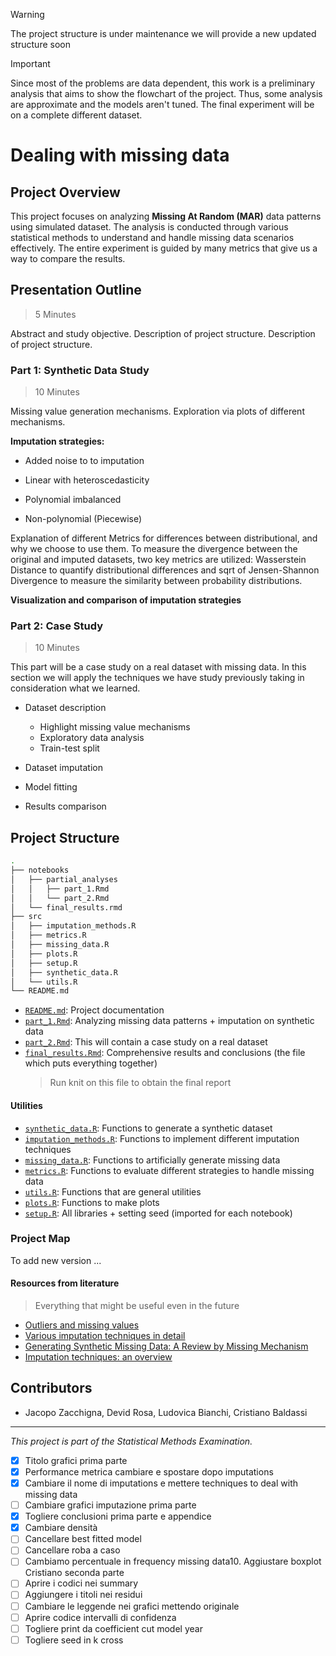 > [!WARNING]
> The project structure is under maintenance we will provide a new updated structure soon

> [!IMPORTANT]
> Since most of the problems are data dependent, this work is a preliminary analysis that aims to show the flowchart of the project. Thus, some analysis are approximate and the models aren't tuned. The final experiment will be on a complete different dataset.

# Dealing with missing data

## Project Overview

This project focuses on analyzing **Missing At Random (MAR)** data patterns using simulated dataset. The analysis is conducted through various statistical methods to understand and handle missing data scenarios effectively.
The entire experiment is guided by many metrics that give us a way to compare the results.

## Presentation Outline

> 5 Minutes

Abstract and study objective. Description of project structure.
Description of project structure.

### Part 1: Synthetic Data Study

> 10 Minutes

Missing value generation mechanisms. Exploration via plots of different mechanisms.

**Imputation strategies:**

- Added noise to to imputation

- Linear with heteroscedasticity

- Polynomial imbalanced

- Non-polynomial (Piecewise)

Explanation of different Metrics for differences between distributional, and why we choose to use them.
To measure the divergence between the original and imputed datasets, two key metrics are utilized: Wasserstein Distance to quantify distributional differences and sqrt of Jensen-Shannon Divergence to measure the similarity between probability distributions.

**Visualization and comparison of imputation strategies**

### Part 2: Case Study

> 10 Minutes

This part will be a case study on a real dataset with missing data. In this section we will apply the techniques we have study previously taking in consideration what we learned.

- Dataset description

  - Highlight missing value mechanisms
  - Exploratory data analysis
  - Train-test split

- Dataset imputation

- Model fitting

- Results comparison

## Project Structure

```bash
.
├── notebooks
│   ├── partial_analyses
│   │   ├── part_1.Rmd
│   │   └── part_2.Rmd
│   └── final_results.rmd
├── src
│   ├── imputation_methods.R
│   ├── metrics.R
│   ├── missing_data.R
│   ├── plots.R
│   ├── setup.R
│   ├── synthetic_data.R
│   └── utils.R
└── README.md
```

- [`README.md`](README.md): Project documentation
- [`part_1.Rmd`](notebooks/imputation_techniqus_visualization.Rmd): Analyzing missing data patterns + imputation on synthetic data
- [`part_2.Rmd`](notebooks/imputation_techniques_visualization.Rmd): This will contain a case study on a real dataset
- [`final_results.Rmd`](notebooks/final_results.Rmd): Comprehensive results and conclusions (the file which puts everything together)
  > Run knit on this file to obtain the final report

#### Utilities

- [`synthetic_data.R`](src/synthetic_data.R): Functions to generate a synthetic dataset
- [`imputation_methods.R`](src/imputation_methods.R): Functions to implement different imputation techniques
- [`missing_data.R`](src/missing_data.R): Functions to artificially generate missing data
- [`metrics.R`](src/metrics.R): Functions to evaluate different strategies to handle missing data
- [`utils.R`](src/utils.R): Functions that are general utilities
- [`plots.R`](src/plots.R): Functions to make plots
- [`setup.R`](src/setup.R): All libraries + setting seed (imported for each notebook)

### Project Map

To add new version ...

#### Resources from literature

> Everything that might be useful even in the future

- [Outliers and missing values](https://sci-hub.ru/10.1111/j.1440-1681.2007.04860.x)
- [Various imputation techniques in detail](https://www.researchgate.net/publication/220579612_Missing_Data_Imputation_Techniques)
- [Generating Synthetic Missing Data: A Review by Missing Mechanism](https://ieeexplore.ieee.org/document/8605316/)
- [Imputation techniques: an overview](https://www.researchgate.net/publication/220579612_Missing_Data_Imputation_Techniques)

## Contributors

- Jacopo Zacchigna, Devid Rosa, Ludovica Bianchi, Cristiano Baldassi

---

_This project is part of the Statistical Methods Examination._


- [x] Titolo grafici prima parte
- [x] Performance metrica cambiare e spostare dopo imputations
- [x] Cambiare il nome di imputations e mettere techniques to deal with missing data
- [ ] Cambiare grafici imputazione prima parte
- [x] Togliere conclusioni prima parte e appendice
- [x] Cambiare densità 
- [ ] Cancellare best fitted model
- [ ] Cancellare roba a caso
- [ ] Cambiamo percentuale in frequency missing data10.  Aggiustare boxplot Cristiano seconda parte
- [ ] Aprire i codici nei summary
- [ ] Aggiungere i titoli nei residui
- [ ] Cambiare le leggende nei grafici mettendo originale
- [ ] Aprire codice intervalli di confidenza
- [ ] Togliere print da coefficient cut model year
- [ ] Togliere seed in k cross
